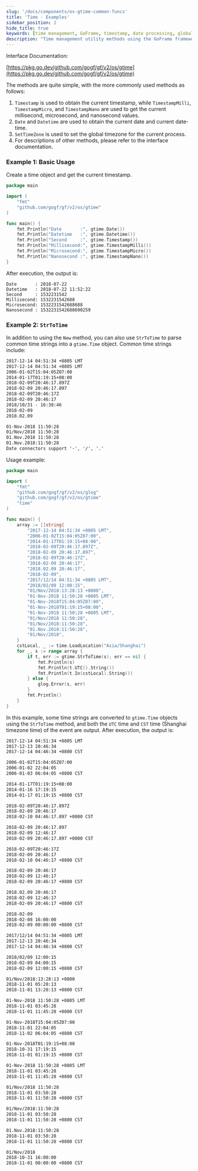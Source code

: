 ```yaml
---
slug: '/docs/components/os-gtime-common-funcs'
title: 'Time - Examples'
sidebar_position: 2
hide_title: true
keywords: [time management, GoFrame, timestamp, date processing, global timezone, time format parsing, gtime object, utility methods, time conversion, time output example]
description: "Time management utility methods using the GoFrame framework, including methods to get the current timestamp, date, and time settings such as Timestamp, Date, and SetTimeZone, as well as how to parse common time format strings into the gtime.Time object through StrToTime. With the GoFrame framework, developers can conveniently perform various time format conversions and timezone settings."
---
```


Interface Documentation:

[https://pkg.go.dev/github.com/gogf/gf/v2/os/gtime](https://pkg.go.dev/github.com/gogf/gf/v2/os/gtime)

The methods are quite simple, with the more commonly used methods as follows:

1. `Timestamp` is used to obtain the current timestamp, while `TimestampMilli`, `TimestampMicro`, and `TimestampNano` are used to get the current millisecond, microsecond, and nanosecond values.
2. `Date` and `Datetime` are used to obtain the current date and current date-time.
3. `SetTimeZone` is used to set the global timezone for the current process.
4. For descriptions of other methods, please refer to the interface documentation.

### Example 1: Basic Usage

Create a time object and get the current timestamp.

```go
package main

import (
    "fmt"
    "github.com/gogf/gf/v2/os/gtime"
)

func main() {
    fmt.Println("Date       :", gtime.Date())
    fmt.Println("Datetime   :", gtime.Datetime())
    fmt.Println("Second     :", gtime.Timestamp())
    fmt.Println("Millisecond:", gtime.TimestampMilli())
    fmt.Println("Microsecond:", gtime.TimestampMicro())
    fmt.Println("Nanosecond :", gtime.TimestampNano())
}
```

After execution, the output is:

```
Date       : 2018-07-22
Datetime   : 2018-07-22 11:52:22
Second     : 1532231542
Millisecond: 1532231542688
Microsecond: 1532231542688688
Nanosecond : 1532231542688690259
```

### Example 2: `StrToTime`

In addition to using the `New` method, you can also use `StrToTime` to parse common time strings into a `gtime.Time` object. Common time strings include:

```html
2017-12-14 04:51:34 +0805 LMT
2017-12-14 04:51:34 +0805 LMT
2006-01-02T15:04:05Z07:00
2014-01-17T01:19:15+08:00
2018-02-09T20:46:17.897Z
2018-02-09 20:46:17.897
2018-02-09T20:46:17Z
2018-02-09 20:46:17
2018/10/31 - 16:38:46
2018-02-09
2018.02.09

01-Nov-2018 11:50:28
01/Nov/2018 11:50:28
01.Nov.2018 11:50:28
01.Nov.2018:11:50:28
Date connectors support '-', '/', '.'
```

Usage example:

```go
package main

import (
    "fmt"
    "github.com/gogf/gf/v2/os/glog"
    "github.com/gogf/gf/v2/os/gtime"
    "time"
)

func main() {
    array := []string{
        "2017-12-14 04:51:34 +0805 LMT",
        "2006-01-02T15:04:05Z07:00",
        "2014-01-17T01:19:15+08:00",
        "2018-02-09T20:46:17.897Z",
        "2018-02-09 20:46:17.897",
        "2018-02-09T20:46:17Z",
        "2018-02-09 20:46:17",
        "2018.02.09 20:46:17",
        "2018-02-09",
        "2017/12/14 04:51:34 +0805 LMT",
        "2018/02/09 12:00:15",
        "01/Nov/2018:13:28:13 +0800",
        "01-Nov-2018 11:50:28 +0805 LMT",
        "01-Nov-2018T15:04:05Z07:00",
        "01-Nov-2018T01:19:15+08:00",
        "01-Nov-2018 11:50:28 +0805 LMT",
        "01/Nov/2018 11:50:28",
        "01/Nov/2018:11:50:28",
        "01.Nov.2018:11:50:28",
        "01/Nov/2018",
    }
    cstLocal, _ := time.LoadLocation("Asia/Shanghai")
    for _, s := range array {
        if t, err := gtime.StrToTime(s); err == nil {
            fmt.Println(s)
            fmt.Println(t.UTC().String())
            fmt.Println(t.In(cstLocal).String())
        } else {
            glog.Error(s, err)
        }
        fmt.Println()
    }
}
```

In this example, some time strings are converted to `gtime.Time` objects using the `StrToTime` method, and both the `UTC` time and `CST` time (Shanghai timezone time) of the event are output. After execution, the output is:

```html
2017-12-14 04:51:34 +0805 LMT
2017-12-13 20:46:34
2017-12-14 04:46:34 +0800 CST

2006-01-02T15:04:05Z07:00
2006-01-02 22:04:05
2006-01-03 06:04:05 +0800 CST

2014-01-17T01:19:15+08:00
2014-01-16 17:19:15
2014-01-17 01:19:15 +0800 CST

2018-02-09T20:46:17.897Z
2018-02-09 20:46:17
2018-02-10 04:46:17.897 +0800 CST

2018-02-09 20:46:17.897
2018-02-09 12:46:17
2018-02-09 20:46:17.897 +0800 CST

2018-02-09T20:46:17Z
2018-02-09 20:46:17
2018-02-10 04:46:17 +0800 CST

2018-02-09 20:46:17
2018-02-09 12:46:17
2018-02-09 20:46:17 +0800 CST

2018.02.09 20:46:17
2018-02-09 12:46:17
2018-02-09 20:46:17 +0800 CST

2018-02-09
2018-02-08 16:00:00
2018-02-09 00:00:00 +0800 CST

2017/12/14 04:51:34 +0805 LMT
2017-12-13 20:46:34
2017-12-14 04:46:34 +0800 CST

2018/02/09 12:00:15
2018-02-09 04:00:15
2018-02-09 12:00:15 +0800 CST

01/Nov/2018:13:28:13 +0800
2018-11-01 05:28:13
2018-11-01 13:28:13 +0800 CST

01-Nov-2018 11:50:28 +0805 LMT
2018-11-01 03:45:28
2018-11-01 11:45:28 +0800 CST

01-Nov-2018T15:04:05Z07:00
2018-11-01 22:04:05
2018-11-02 06:04:05 +0800 CST

01-Nov-2018T01:19:15+08:00
2018-10-31 17:19:15
2018-11-01 01:19:15 +0800 CST

01-Nov-2018 11:50:28 +0805 LMT
2018-11-01 03:45:28
2018-11-01 11:45:28 +0800 CST

01/Nov/2018 11:50:28
2018-11-01 03:50:28
2018-11-01 11:50:28 +0800 CST

01/Nov/2018:11:50:28
2018-11-01 03:50:28
2018-11-01 11:50:28 +0800 CST

01.Nov.2018:11:50:28
2018-11-01 03:50:28
2018-11-01 11:50:28 +0800 CST

01/Nov/2018
2018-10-31 16:00:00
2018-11-01 00:00:00 +0800 CST
```